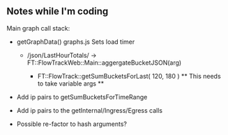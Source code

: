 Notes while I'm coding
-----------------------


Main graph call stack:
- getGraphData()  graphs.js   Sets load timer
    - /json/LastHourTotals/<arg> -> FT::FlowTrackWeb::Main::aggergateBucketJSON(arg)
        - FT::FlowTrack::getSumBucketsForLast( 120, 180 )  ** This needs to take variable args **


- Add ip pairs to getSumBucketsForTimeRange
- Add ip pairs to the getInternal/Ingress/Egress calls
- Possible re-factor to hash arguments?
